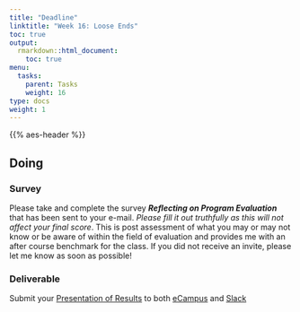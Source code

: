 ```yaml
---
title: "Deadline"
linktitle: "Week 16: Loose Ends"
toc: true
output:
  rmarkdown::html_document:
    toc: true
menu:
  tasks:
    parent: Tasks
    weight: 16
type: docs
weight: 1
---
```


{{% aes-header %}}

## Doing

### Survey

Please take and complete the survey ***Reflecting on Program Evaluation*** that has been sent to your e-mail. *Please fill it out truthfully as this will not affect your final score*. This is post assessment of what you may or may not know or be aware of within the field of evaluation and provides me with an after course benchmark for the class. If you did not receive an invite, please let me know as soon as possible!

### Deliverable

Submit your [Presentation of Results](/deliverables/05-presentation-of-results/) to both <a href='https://ecampus.wvu.edu' target='_blank'>eCampus</a> and <a href='https://edp617spring2023.slack.com/archives/C051UJG0AP5' target='_blank'>Slack</a>
